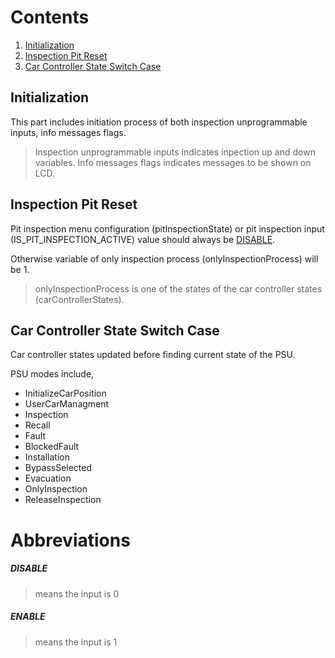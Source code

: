 # Contents

 1. [Initialization](#initialization)
 2. [Inspection Pit Reset](#inspection-pit-reset)
 3. [Car Controller State Switch Case](#car-controller-state-switch-case)
 
## Initialization
This part includes initiation process of both inspection unprogrammable inputs, info messages flags.
>Inspection unprogrammable inputs indicates inpection up and down variables.
>Info messages flags indicates messages to be shown on LCD.

## Inspection Pit Reset
Pit inspection menu configuration (pitInspectionState) or pit inspection input (IS_PIT_INSPECTION_ACTIVE) value should always be [DISABLE](#disable).

Otherwise variable of only inspection process (onlyInspectionProcess) will be 1.

>onlyInspectionProcess is one of the states of the car controller states (carControllerStates).

## Car Controller State Switch Case

Car controller states updated before finding current state of the PSU.

PSU modes include,
 - InitializeCarPosition
 - UserCarManagment
 - Inspection
 - Recall
 - Fault
 - BlockedFault
 - Installation
 - BypassSelected
 - Evacuation
 - OnlyInspection
 - ReleaseInspection

# Abbreviations

 ##### **DISABLE** 
 > means the input is 0
 ##### **ENABLE**
 > means the input is 1
